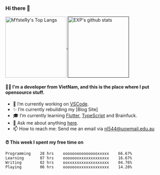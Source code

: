 ### Hi there 👋

<!--BGN_SECTION:github-readme-stats-->
<a href="https://exp-blog.com" target="_blank">
  <img height="190" align="center" src="https://github-readme-stats.vercel.app/api/top-langs/?username=0xMYsteRy&hide=HTML,CSS,TSQL,Makefile,Cmake&theme=great-gatsby" alt="MYsteRy's Top Langs" />
</a>
<a href="" target="_blank">
  <img height="190" align="center" src="https://github-readme-stats.vercel.app/api?username=0xMysteRy&count_private=true&show_icons=true&theme=cobalt" alt="EXP's github stats" />
</a>

<!--END_SECTION:github-readme-stats-->

#### 👨‍💻  I'm a developer from VietNam, and this is the place where I put opensource stuff.
<!--BGN_SECTION:introduction-->
- 🐾 I’m currently working on [VSCode](https://code.visualstudio.com/).
- ✨ I’m currently rebuilding my [Blog Site]
- 🎓 I’m currently learning [Flutter](https://flutter.dev/), [TypeScript](https://www.typescriptlang.org/) and Brainfuck.
- 💬 Ask me about anything [here](https://github.com/0xMysteRy/0xMysteRy/issues).
- 📫 How to reach me: Send me an email via nl544@uowmail.edu.au
<!--BGN_SECTION:introduction-->


#### ⏰  This week I spent my free time on
<!-- BGN_SECTION:weektime -->
```text
Programming    28 hrs    oooooooooooooooxxxxx    66.67%
Learning       07 hrs    ooooooxxxxxxxxxxxxxx    16.67%
Writing        02 hrs    ooxxxxxxxxxxxxxxxxxx    04.76%
Playing        06 hrs    ooooooxxxxxxxxxxxxxx    14.28%
```
<!-- END_SECTION:weektime -->
